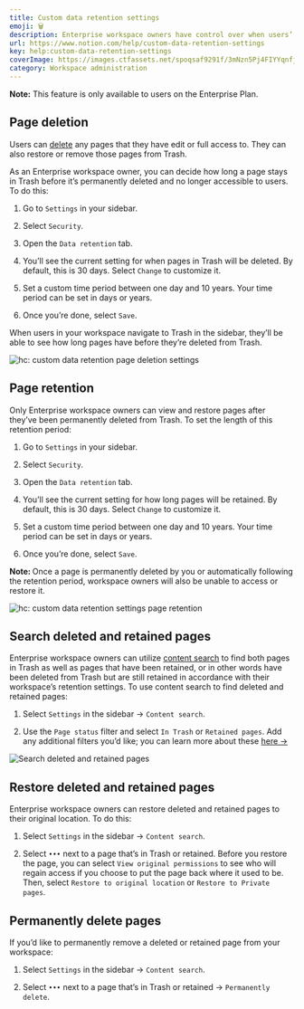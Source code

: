 ```yaml
---
title: Custom data retention settings
emoji: 🗑️
description: Enterprise workspace owners have control over when users’ pages are deleted from Trash, and how long they can be retained for afterwards 🗑️
url: https://www.notion.com/help/custom-data-retention-settings
key: help:custom-data-retention-settings
coverImage: https://images.ctfassets.net/spoqsaf9291f/3mNzn5Pj4FIYYqnfjuEclf/e1a5fee27f27b885a9169478459e690b/Group_98.png
category: Workspace administration
---
```


**Note:** This feature is only available to users on the Enterprise Plan.

## Page deletion

Users can [delete](https://www.notion.com/help/duplicate-delete-and-restore-content#delete-pages) any pages that they have edit or full access to. They can also restore or remove those pages from Trash.

As an Enterprise workspace owner, you can decide how long a page stays in Trash before it’s permanently deleted and no longer accessible to users. To do this:

1. Go to `Settings` in your sidebar.

2. Select `Security`.

3. Open the `Data retention` tab.

4. You’ll see the current setting for when pages in Trash will be deleted. By default, this is 30 days. Select `Change` to customize it.

5. Set a custom time period between one day and 10 years. Your time period can be set in days or years.

6. Once you’re done, select `Save`.

When users in your workspace navigate to Trash in the sidebar, they’ll be able to see how long pages have before they’re deleted from Trash.

![hc: custom data retention page deletion settings](https://images.ctfassets.net/spoqsaf9291f/uEJVTVRf0fqAIhPT6ebaL/23e42f268e7cf43874968ceefebc8c99/Group_52.png)

## Page retention

Only Enterprise workspace owners can view and restore pages after they’ve been permanently deleted from Trash. To set the length of this retention period:

1. Go to `Settings` in your sidebar.

2. Select `Security`.

3. Open the `Data retention` tab.

4. You’ll see the current setting for how long pages will be retained. By default, this is 30 days. Select `Change` to customize it.

5. Set a custom time period between one day and 10 years. Your time period can be set in days or years.

6. Once you’re done, select `Save`.

**Note:&#x20;**&#x4F;nce a page is permanently deleted by you or automatically following the retention period, workspace owners will also be unable to access or restore it.

![hc: custom data retention settings page retention](https://images.ctfassets.net/spoqsaf9291f/5C6YQEdhU0U3SwoI2XAQWi/f786c17bddc42a07cd54292656514946/Group_51.png)

## Search deleted and retained pages

Enterprise workspace owners can utilize [content search](https://www.notion.com/help/admin-content-search) to find both pages in Trash as well as pages that have been retained, or in other words have been deleted from Trash but are still retained in accordance with their workspace’s retention settings. To use content search to find deleted and retained pages:

1. Select `Settings` in the sidebar → `Content search`.

2. Use the `Page status` filter and select `In Trash` or `Retained pages`. Add any additional filters you’d like; you can learn more about these [here →](https://www.notion.com/help/admin-content-search)

![Search deleted and retained pages](https://images.ctfassets.net/spoqsaf9291f/4KdoKunOTSGcTrBGhcwJfJ/e82121334fc44282cfc60b1b8675548e/image_10.png)

## Restore deleted and retained pages

Enterprise workspace owners can restore deleted and retained pages to their original location. To do this:

1. Select `Settings` in the sidebar → `Content search`.

2. Select `•••` next to a page that’s in Trash or retained. Before you restore the page, you can select `View original permissions` to see who will regain access if you choose to put the page back where it used to be. Then, select `Restore to original location` or `Restore to Private pages`.

## Permanently delete pages

If you’d like to permanently remove a deleted or retained page from your workspace:

1. Select `Settings` in the sidebar → `Content search`.

2. Select `•••` next to a page that’s in Trash or retained → `Permanently delete`.
